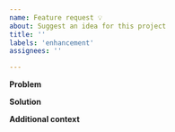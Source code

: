 ```yaml
---
name: Feature request 💡
about: Suggest an idea for this project
title: ''
labels: 'enhancement'
assignees: ''

---
```


<!--
 Thank you for taking the time to share an idea or requirement, we greatly appreciate your help in improving yapp! ❤️
-->

**Problem**
<!--
Does your feature request relate to a problem you experienced? What were you trying to accomplish and why?
-->

**Solution**
<!--
A clear and concise description of what you want to happen
-->

**Additional context**
<!--
Please share anything else which may be valuable:
- Whether you would be willing to contribute to the feature
- Alternative approaches you have considered
- Links or references to other material
- Sketches / Diagrams
-->